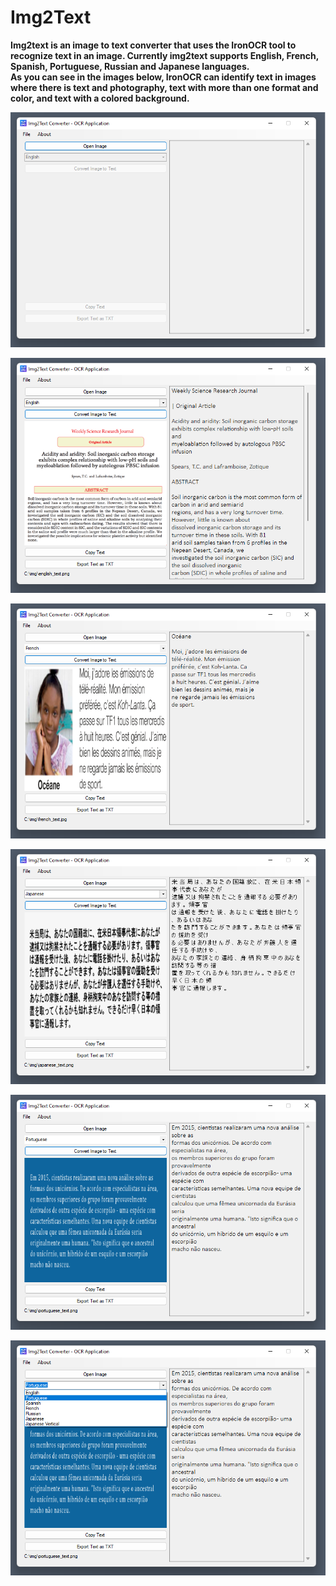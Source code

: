 # Img2Text

<b>Img2text<b> is an image to text converter that uses the <b>IronOCR<b> tool to recognize text in an image.
Currently img2text supports English, French, Spanish, Portuguese, Russian and Japanese languages. <br>
As you can see in the images below, IronOCR can identify text in images where there is text and photography, text with more than one format and color, and text with a colored background.

![Screenshot](https://raw.githubusercontent.com/mnluan/img2text/main/img2text/img/screenshots/img00.png?token=GHSAT0AAAAAABUV3KNK5FMO3LBBYAIUIJZCYYH7L5A)

![Screenshot](https://raw.githubusercontent.com/mnluan/img2text/main/img2text/img/screenshots/img01.png?token=GHSAT0AAAAAABUV3KNKKI77EZF3TY5I6AIQYYH7MPA)

![Screenshot](https://raw.githubusercontent.com/mnluan/img2text/main/img2text/img/screenshots/img02.png?token=GHSAT0AAAAAABUV3KNLL4LHIRYF7QHL7WOGYYH7NAA)

![Screenshot](https://raw.githubusercontent.com/mnluan/img2text/main/img2text/img/screenshots/img03.png?token=GHSAT0AAAAAABUV3KNKKA7N37LYHEZDIVL2YYH7NQA)

![Screenshot](https://raw.githubusercontent.com/mnluan/img2text/main/img2text/img/screenshots/img04.png?token=GHSAT0AAAAAABUV3KNKJ4WD2GZNZPVEOIA2YYH7P5Q)

![Screenshot](https://raw.githubusercontent.com/mnluan/img2text/main/img2text/img/screenshots/img05.png?token=GHSAT0AAAAAABUV3KNLR5SHAZEYCAZDOJT6YYH7QTQ)
